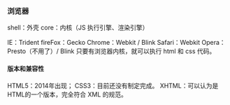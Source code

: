 ### 浏览器
shell：外壳
core：内核（JS 执行引擎、渲染引擎）

IE：Trident
fireFox：Gecko
Chrome：Webkit / Blink
Safari：Webkit
Opera：Presto（不用了）/ Blink
只要有浏览器内核，就可以执行 html 和 css 代码。
#### 版本和兼容性
HTML5：2014年出现；
CSS3：目前还没有制定完成。
XHTML：可以认为是HTML的一个版本，完全符合 XML 的规范。
